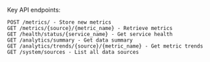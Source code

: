 Key API endpoints:

    POST /metrics/ - Store new metrics
    GET /metrics/{source}/{metric_name} - Retrieve metrics
    GET /health/status/{service_name} - Get service health
    GET /analytics/summary - Get data summary
    GET /analytics/trends/{source}/{metric_name} - Get metric trends
    GET /system/sources - List all data sources

